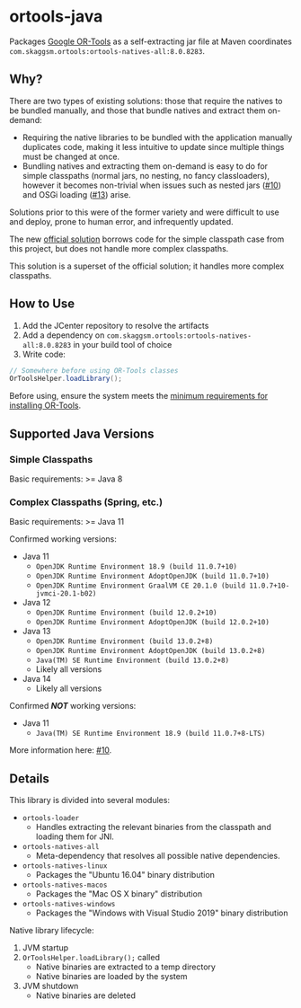 # ortools-java

Packages [Google OR-Tools](https://github.com/google/or-tools) as a self-extracting jar file at Maven coordinates `com.skaggsm.ortools:ortools-natives-all:8.0.8283`.

## Why?

There are two types of existing solutions: those that require the natives to be bundled manually, and those that bundle natives and extract them on-demand:

- Requiring the native libraries to be bundled with the application manually duplicates code, making it less intuitive to update since multiple things must be changed at once.
- Bundling natives and extracting them on-demand is easy to do for simple classpaths (normal jars, no nesting, no fancy classloaders), however it becomes non-trivial when issues such as nested jars ([#10](https://github.com/magneticflux-/ortools-java/issues/10)) and OSGi loading ([#13](https://github.com/magneticflux-/ortools-java/issues/13)) arise.

Solutions prior to this were of the former variety and were difficult to use and deploy, prone to human error, and infrequently updated.

The new [official solution](https://github.com/google/or-tools/blob/a0a56698ba8fd07b7f84aee4fc45d891a8cd9828/ortools/java/Loader.java) borrows code for the simple classpath case from this project, but does not handle more complex classpaths.

This solution is a superset of the official solution; it handles more complex classpaths.

## How to Use

1. Add the JCenter repository to resolve the artifacts
2. Add a dependency on `com.skaggsm.ortools:ortools-natives-all:8.0.8283` in your build tool of choice
3. Write code:
```java
// Somewhere before using OR-Tools classes
OrToolsHelper.loadLibrary();
```

Before using, ensure the system meets the [minimum requirements for installing OR-Tools](https://developers.google.com/optimization/install).

## Supported Java Versions

### Simple Classpaths

Basic requirements: >= Java 8

### Complex Classpaths (Spring, etc.)

Basic requirements: >= Java 11

Confirmed working versions:

- Java 11
  - `OpenJDK Runtime Environment 18.9 (build 11.0.7+10)`
  - `OpenJDK Runtime Environment AdoptOpenJDK (build 11.0.7+10)`
  - `OpenJDK Runtime Environment GraalVM CE 20.1.0 (build 11.0.7+10-jvmci-20.1-b02)`
- Java 12
  - `OpenJDK Runtime Environment (build 12.0.2+10)`
  - `OpenJDK Runtime Environment AdoptOpenJDK (build 12.0.2+10)`
- Java 13
  - `OpenJDK Runtime Environment (build 13.0.2+8)`
  - `OpenJDK Runtime Environment AdoptOpenJDK (build 13.0.2+8)`
  - `Java(TM) SE Runtime Environment (build 13.0.2+8)`
  - Likely all versions
- Java 14
  - Likely all versions

Confirmed ***NOT*** working versions:

- Java 11
  - `Java(TM) SE Runtime Environment 18.9 (build 11.0.7+8-LTS)`

More information here: [#10](https://github.com/magneticflux-/ortools-java/issues/10).

## Details

This library is divided into several modules:
- `ortools-loader`
  - Handles extracting the relevant binaries from the classpath and loading them for JNI.
- `ortools-natives-all`
  - Meta-dependency that resolves all possible native dependencies.
- `ortools-natives-linux`
  - Packages the "Ubuntu 16.04" binary distribution
- `ortools-natives-macos`
  - Packages the "Mac OS X binary" distribution
- `ortools-natives-windows`
  - Packages the "Windows with Visual Studio 2019" binary distribution

Native library lifecycle:
1. JVM startup
2. `OrToolsHelper.loadLibrary();` called
    - Native binaries are extracted to a temp directory
    - Native binaries are loaded by the system
3. JVM shutdown
    - Native binaries are deleted
